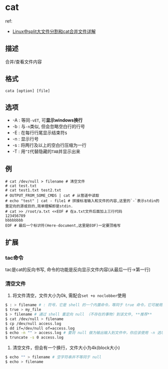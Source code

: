 # cat
ref:
- [Linux中split大文件分割和cat合并文件详解](https://cloud.tencent.com/developer/article/1721262)

## 描述

合并/查看文件内容

## 格式

    cata [option] [file]

## 选项
- -A : 等同`-vET`, 可**显示windows换行**
- -b : 与`-n`类似, 但会忽略空白行的行号
- -E : 在每行行尾显示结束符`$`
- -n : 显示行号
- -s : 将两行及以上的空白行压缩为一行
- -T : 用`^I`代替隐藏的`TAB`并显示出来

## 例

	# cat /dev/null > filename # 清空文件
    # cat test.txt
    # cat test1.txt test2.txt
    # OUTPUT_FROM_SOME_CMDS | cat # 从管道中读取
    # echo "test" | cat - file1 # 拼接标准输入和文件的内容,这里的`-`表示stdin的重定向的源或目的,简单理解即是stdin.
    # cat >> /root/a.txt <<EOF # 在a.txt文件后面加上三行代码
    123456789
    bbbbbbbb
    EOF # 最后一个标识符(Here-document,这里是EOF)一定要顶格写

## 扩展
### tac命令
tac是cat的反向书写, 命令的功能是反向显示文件内容(从最后一行->第一行)

### 清空文件
1. 将文件清空，文件大小为0k, 需配合`set +o noclobber`使用
```bash
$ : > filename # : 符号，它是 shell 的一个内置命令，等同于 true 命令，它可被用来作为一个 no-op（即不进行任何操作）**推荐**
$ true > my_file
$ > filename # 通过 shell 重定向 null （不存在的事物）到该文件, **推荐**
$ cat /dev/null > filename
$ cp /dev/null access.log
$ dd if=/dev/null of=access.log
$ echo -n "" > access.log # 要将 null 做为输出输入到文件中，你应该使用 -n 选项，这个选项将告诉 echo 不再像上面的那个命令那样输出结尾的那个新行
$ truncate -s 0 access.log
```

1. 清空文件，但会有一个换行，文件大小为4k(block大小)
```bash
$ echo "" > filename # 空字符串并不等同于 null
$ echo > filename
```